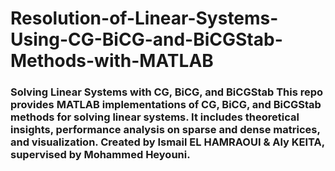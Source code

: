 # Resolution-of-Linear-Systems-Using-CG-BiCG-and-BiCGStab-Methods-with-MATLAB
### **Solving Linear Systems with CG, BiCG, and BiCGStab**  This repo provides MATLAB implementations of CG, BiCG, and BiCGStab methods for solving linear systems. It includes theoretical insights, performance analysis on sparse and dense matrices, and visualization. Created by Ismail EL HAMRAOUI &amp; Aly KEITA, supervised by Mohammed Heyouni.
